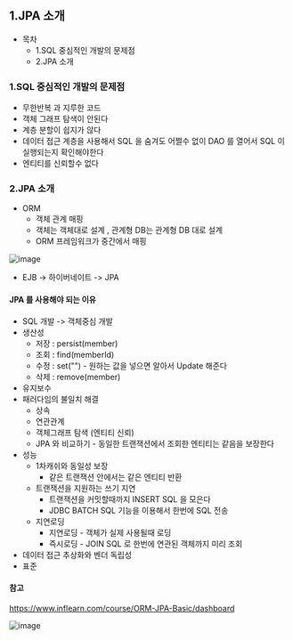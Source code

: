 ## 1.JPA 소개

* 목차
  * 1.SQL 중심적인 개발의 문제점
  * 2.JPA 소개

### 1.SQL 중심적인 개발의 문제점
* 무한반복 과 지루한 코드
* 객체 그래프 탐색이 안된다
* 계층 분할이 쉽지가 않다
* 데이터 접근 계층을 사용해서 SQL 을 숨겨도 어쩔수 없이 DAO 를 열어서 SQL 이 실행되는지 확인해야한다
* 엔티티를 신뢰할수 없다

### 2.JPA 소개
* ORM
  * 객체 관계 매핑
  * 객체는 객체대로 설계 , 관계형 DB는 관계형 DB 대로 설계
  * ORM 프레임워크가 중간에서 매핑
  
![image](https://user-images.githubusercontent.com/65409092/103502166-b643fc80-4e93-11eb-8fe9-10cd1300f1ed.png)
* EJB -> 하이버네이트 -> JPA

#### JPA 를 사용해야 되는 이유
* SQL 개발 -> 객체중심 개발
* 생산성
  * 저장 : persist(member)
  * 조회 : find(memberId)
  * 수정 : set("")  -  원하는 값을 넣으면 알아서 Update 해준다
  * 삭제 : remove(member)
* 유지보수
* 패러다임의 불일치 해결
  * 상속
  * 연관관계
  * 객체그래프 탐색 (엔티티 신뢰)
  * JPA 와 비교하기 - 동일한 트랜잭션에서 조회한 엔티티는 같음을 보장한다
* 성능
  * 1차캐쉬와 동일성 보장 
    * 같은 트랜잭션 안에서는 같은 엔티티 반환
  * 트랜잭션을 지원하는 쓰기 지연
    * 트랜잭션을 커밋할때까지 INSERT SQL 을 모은다
    * JDBC BATCH SQL 기능을 이용해서 한번에 SQL 전송
  * 지연로딩
    * 지연로딩 - 객체가 실제 사용될때 로딩
    * 즉시로딩 - JOIN SQL 로 한번에 연관된 객체까지 미리 조회
* 데이터 접근 추상화와 벤더 독립성
* 표준


#### 참고
https://www.inflearn.com/course/ORM-JPA-Basic/dashboard

![image](https://user-images.githubusercontent.com/65409092/103500983-336d7280-4e90-11eb-837b-c3c7fc98a6fb.png)
